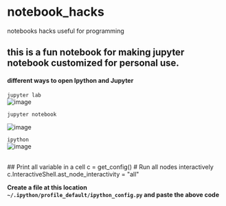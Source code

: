 # notebook_hacks
notebooks hacks useful for programming

## this is a fun notebook for making jupyter notebook customized for personal use.

#### different ways to open Ipython and Jupyter 
`jupyter lab` <br>
![image](https://user-images.githubusercontent.com/36672530/109757196-4cd03800-7c0f-11eb-8097-23202af0add1.png)

`jupyter notebook` <br>

![image](https://user-images.githubusercontent.com/36672530/109757256-68d3d980-7c0f-11eb-9788-62e996465a7d.png)

`ipython` <br>
![image](https://user-images.githubusercontent.com/36672530/109757405-b6504680-7c0f-11eb-928b-be500a758335.png)

<br>
## Print all variable in a cell
c = get_config()
# Run all nodes interactively
c.InteractiveShell.ast_node_interactivity = "all"

**Create a file at this location `~/.ipython/profile_default/ipython_config.py` and paste the above code**
